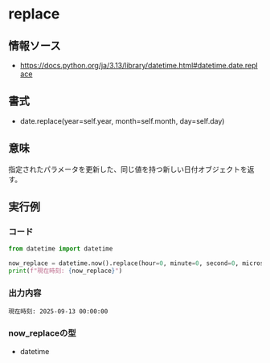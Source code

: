 # replace
## 情報ソース
- https://docs.python.org/ja/3.13/library/datetime.html#datetime.date.replace

## 書式
- date.replace(year=self.year, month=self.month, day=self.day)

## 意味
指定されたパラメータを更新した、同じ値を持つ新しい日付オブジェクトを返す。  

## 実行例
### コード
```python
from datetime import datetime

now_replace = datetime.now().replace(hour=0, minute=0, second=0, microsecond=0)
print(f"現在時刻: {now_replace}")
```

### 出力内容
```log
現在時刻: 2025-09-13 00:00:00
```

### now_replaceの型
- datetime